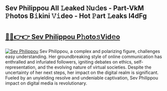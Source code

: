 ## Sev Philippou All 𝙻eaked 𝙽u𝚍es - Part-VkM 𝙿hotos B𝚒kini 𝚅𝚒deo - Hot 𝙿art 𝙻eaks l4dFg

# <h2><a href="http://ld2j00w.urlbe.top/?page=Sev+Philippou">🔗🔗👉👉 Sev Philippou P𝚑oto𝚜Vid𝚎o</a></h2>

[![Sev Philippou](https://i.imgur.com/eBuTRDB.gif)](http://ld2j00w.urlbe.top/?page=Sev+Philippou)
Sev Philippou, a complex and polarizing figure, challenges easy understanding. Her groundbreaking style of online communication has enthralled and infuriated followers, igniting debates on ethics, self-representation, and the evolving nature of virtual societies. Despite the uncertainty of her next steps, her impact on the digital realm is significant. Fueled by an unyielding resolve and undeniable captivation, Sev Philippou impact on digital media is revolutionary.
